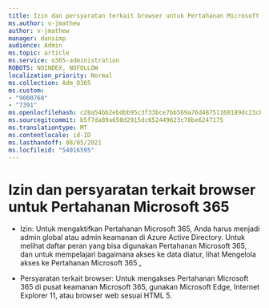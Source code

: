 ```yaml
---
title: Izin dan persyaratan terkait browser untuk Pertahanan Microsoft 365
ms.author: v-jmathew
author: v-jmathew
manager: dansimp
audience: Admin
ms.topic: article
ms.service: o365-administration
ROBOTS: NOINDEX, NOFOLLOW
localization_priority: Normal
ms.collection: Adm_O365
ms.custom:
- "9000760"
- "7391"
ms.openlocfilehash: c28a54bb2ebdbb95c3f33bce7bb569a76d48751168189dc23cbc37390d95613f
ms.sourcegitcommit: b5f7da89a650d2915dc652449623c78be6247175
ms.translationtype: MT
ms.contentlocale: id-ID
ms.lasthandoff: 08/05/2021
ms.locfileid: "54016595"
---
```

# <a name="permissions-and-browser-related-requirements-for-microsoft-365-defender"></a>Izin dan persyaratan terkait browser untuk Pertahanan Microsoft 365

- Izin: Untuk mengaktifkan Pertahanan Microsoft 365, Anda harus menjadi admin global atau admin keamanan di Azure Active Directory. Untuk melihat daftar peran yang bisa digunakan Pertahanan Microsoft 365, dan untuk mempelajari bagaimana akses ke data diatur, lihat Mengelola akses ke Pertahanan Microsoft 365 [.](https://go.microsoft.com/fwlink/?linkid=2143626)

- Persyaratan terkait browser: Untuk mengakses Pertahanan Microsoft 365 di pusat keamanan Microsoft 365, gunakan Microsoft Edge, Internet Explorer 11, atau browser web sesuai HTML 5.
